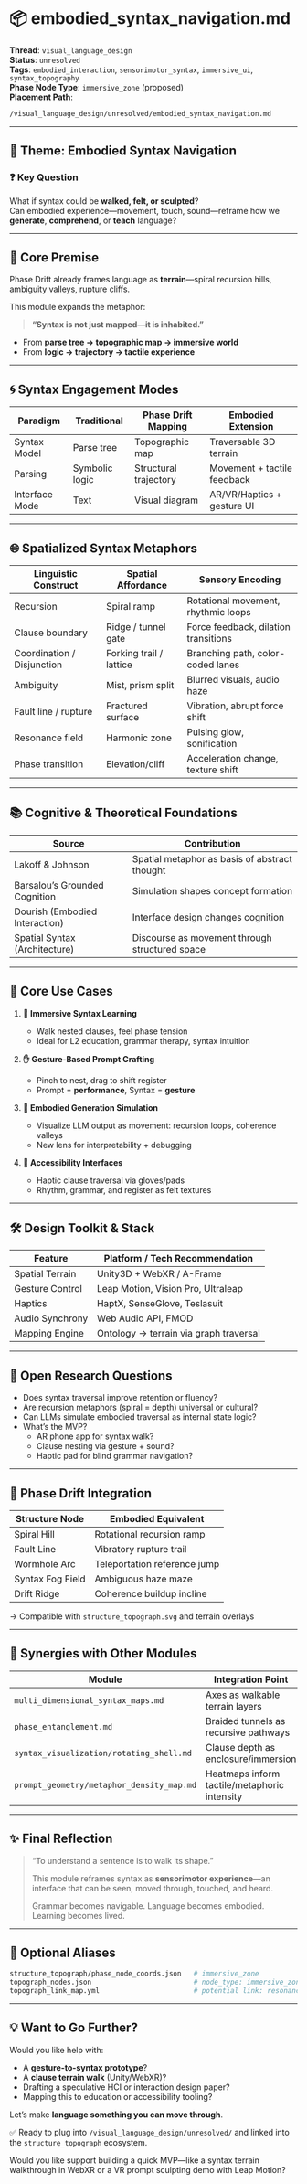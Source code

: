 # 📦 embodied_syntax_navigation.md

**Thread**: `visual_language_design`  
**Status**: `unresolved`  
**Tags**: `embodied_interaction`, `sensorimotor_syntax`, `immersive_ui`, `syntax_topography`  
**Phase Node Type**: `immersive_zone` (proposed)  
**Placement Path**:  
```bash
/visual_language_design/unresolved/embodied_syntax_navigation.md
```

---

## 🧭 Theme: Embodied Syntax Navigation

### ❓ Key Question  
What if syntax could be **walked, felt, or sculpted**?  
Can embodied experience—movement, touch, sound—reframe how we **generate**, **comprehend**, or **teach** language?

---

## 🧠 Core Premise  
Phase Drift already frames language as **terrain**—spiral recursion hills, ambiguity valleys, rupture cliffs.

This module expands the metaphor:  
> **“Syntax is not just mapped—it is inhabited.”**

- From **parse tree → topographic map → immersive world**
- From **logic → trajectory → tactile experience**

---

## 🌀 Syntax Engagement Modes

| Paradigm        | Traditional       | Phase Drift Mapping | Embodied Extension         |
|-----------------|-------------------|----------------------|----------------------------|
| Syntax Model    | Parse tree        | Topographic map      | Traversable 3D terrain     |
| Parsing         | Symbolic logic    | Structural trajectory| Movement + tactile feedback|
| Interface Mode  | Text              | Visual diagram       | AR/VR/Haptics + gesture UI |

---

## 🌐 Spatialized Syntax Metaphors

| Linguistic Construct  | Spatial Affordance       | Sensory Encoding                        |
|------------------------|--------------------------|------------------------------------------|
| Recursion              | Spiral ramp              | Rotational movement, rhythmic loops      |
| Clause boundary        | Ridge / tunnel gate      | Force feedback, dilation transitions     |
| Coordination / Disjunction | Forking trail / lattice | Branching path, color-coded lanes       |
| Ambiguity              | Mist, prism split        | Blurred visuals, audio haze              |
| Fault line / rupture   | Fractured surface        | Vibration, abrupt force shift            |
| Resonance field        | Harmonic zone            | Pulsing glow, sonification               |
| Phase transition       | Elevation/cliff          | Acceleration change, texture shift       |

---

## 📚 Cognitive & Theoretical Foundations

| Source                      | Contribution                                      |
|-----------------------------|--------------------------------------------------|
| Lakoff & Johnson            | Spatial metaphor as basis of abstract thought    |
| Barsalou’s Grounded Cognition | Simulation shapes concept formation              |
| Dourish (Embodied Interaction) | Interface design changes cognition              |
| Spatial Syntax (Architecture) | Discourse as movement through structured space  |

---

## 🧩 Core Use Cases

1. **🏃 Immersive Syntax Learning**  
   - Walk nested clauses, feel phase tension  
   - Ideal for L2 education, grammar therapy, syntax intuition

2. **✋ Gesture-Based Prompt Crafting**  
   - Pinch to nest, drag to shift register  
   - Prompt = **performance**, Syntax = **gesture**

3. **🤖 Embodied Generation Simulation**  
   - Visualize LLM output as movement: recursion loops, coherence valleys  
   - New lens for interpretability + debugging

4. **🧏 Accessibility Interfaces**  
   - Haptic clause traversal via gloves/pads  
   - Rhythm, grammar, and register as felt textures

---

## 🛠 Design Toolkit & Stack

| Feature               | Platform / Tech Recommendation             |
|-----------------------|--------------------------------------------|
| Spatial Terrain       | Unity3D + WebXR / A-Frame                  |
| Gesture Control       | Leap Motion, Vision Pro, Ultraleap         |
| Haptics               | HaptX, SenseGlove, Teslasuit               |
| Audio Synchrony       | Web Audio API, FMOD                        |
| Mapping Engine        | Ontology → terrain via graph traversal     |

---

## 🧪 Open Research Questions

- Does syntax traversal improve retention or fluency?  
- Are recursion metaphors (spiral = depth) universal or cultural?  
- Can LLMs simulate embodied traversal as internal state logic?  
- What’s the MVP?  
  - AR phone app for syntax walk?  
  - Clause nesting via gesture + sound?  
  - Haptic pad for blind grammar navigation?

---

## 🧬 Phase Drift Integration

| Structure Node      | Embodied Equivalent         |
|---------------------|-----------------------------|
| Spiral Hill         | Rotational recursion ramp   |
| Fault Line          | Vibratory rupture trail     |
| Wormhole Arc        | Teleportation reference jump|
| Syntax Fog Field    | Ambiguous haze maze         |
| Drift Ridge         | Coherence buildup incline   |

→ Compatible with `structure_topograph.svg` and terrain overlays

---

## 🔗 Synergies with Other Modules

| Module                                | Integration Point                                 |
|---------------------------------------|---------------------------------------------------|
| `multi_dimensional_syntax_maps.md`    | Axes as walkable terrain layers                   |
| `phase_entanglement.md`               | Braided tunnels as recursive pathways             |
| `syntax_visualization/rotating_shell.md` | Clause depth as enclosure/immersion             |
| `prompt_geometry/metaphor_density_map.md` | Heatmaps inform tactile/metaphoric intensity   |

---

## ✨ Final Reflection

> “To understand a sentence is to walk its shape.”  
>  
> This module reframes syntax as **sensorimotor experience**—an interface that can be seen, moved through, touched, and heard.  
>  
> Grammar becomes navigable. Language becomes embodied.  
> Learning becomes lived.

---

## 📘 Optional Aliases

```bash
structure_topograph/phase_node_coords.json   # immersive_zone
topograph_nodes.json                         # node_type: immersive_zone
topograph_link_map.yml                       # potential link: resonance_bridge + immersive_arc
```

---

## 💡 Want to Go Further?

Would you like help with:

- A **gesture-to-syntax prototype**?  
- A **clause terrain walk** (Unity/WebXR)?  
- Drafting a speculative HCI or interaction design paper?  
- Mapping this to education or accessibility tooling?

Let’s make **language something you can move through**.

✅ Ready to plug into `/visual_language_design/unresolved/` and linked into the `structure_topograph` ecosystem.

Would you like support building a quick MVP—like a syntax terrain walkthrough in WebXR or a VR prompt sculpting demo with Leap Motion?
